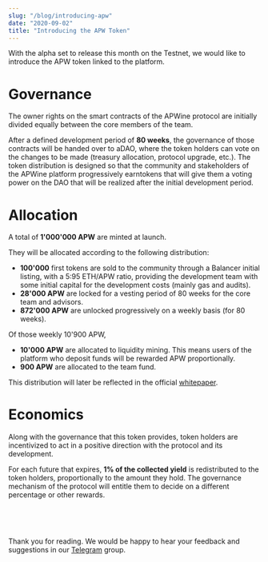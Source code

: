 ```yaml
---
slug: "/blog/introducing-apw"
date: "2020-09-02"
title: "Introducing the APW Token"
---
```


With the alpha set to release this month on the Testnet, we would like to introduce the APW token linked to the platform.

# Governance

The owner rights on the smart contracts of the APWine protocol are initially divided equally between the core members of the team.

After a defined development period of **80 weeks**, the governance of those contracts will be handed over to aDAO, where the token holders can vote on the changes to be made (treasury allocation, protocol upgrade, etc.). The token distribution is designed so that the community and stakeholders of the APWine  platform progressively earntokens that will give them a voting power on the DAO that will be realized after the initial development period.

# Allocation

A total of **1'000'000 APW** are minted at launch.

They will be allocated according to the following distribution:

- **100'000** first tokens are sold to the community through a Balancer initial listing, with a 5:95 ETH/APW ratio, providing the development team with some initial capital for the development costs (mainly gas and audits).
- **28'000 APW** are locked for a vesting period of 80 weeks for the core team and advisors.
- **872'000 APW** are unlocked progressively on a weekly basis (for 80 weeks).

Of those weekly 10'900 APW,
- **10'000 APW** are allocated to liquidity mining. This means users of the platform who deposit funds will be rewarded APW proportionally.
- **900 APW** are allocated to the team fund.

This distribution will later be reflected in the official [whitepaper](http://localhost:8000/APWine___Whitepaper.pdf).

# Economics

Along with the governance that this token provides, token holders are incentivized to act in a positive direction with the protocol and its development.

For each future that expires, **1% of the collected yield** is redistributed to the token holders, proportionally to the amount they hold. The governance mechanism of the protocol will entitle them to decide on a different percentage or other rewards.

&nbsp;

&nbsp;

Thank you for reading. We would be happy to hear your feedback and suggestions in our [Telegram](https://t.me/APWineFinance) group.